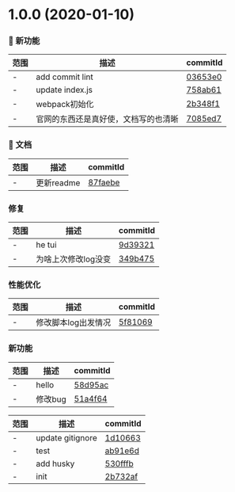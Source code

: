 # 1.0.0 (2020-01-10)

### 🌟 新功能
范围|描述|commitId
--|--|--
 - | add commit lint | [03653e0](https://github.com/Hillkinsh/my-webpack/commit/03653e0)
 - | update index.js | [758ab61](https://github.com/Hillkinsh/my-webpack/commit/758ab61)
 - | webpack初始化 | [2b348f1](https://github.com/Hillkinsh/my-webpack/commit/2b348f1)
 - | 官网的东西还是真好使，文档写的也清晰 | [7085ed7](https://github.com/Hillkinsh/my-webpack/commit/7085ed7)


### 📝 文档
范围|描述|commitId
--|--|--
 - | 更新readme | [87faebe](https://github.com/Hillkinsh/my-webpack/commit/87faebe)


### 修复
范围|描述|commitId
--|--|--
 - | he tui | [9d39321](https://github.com/Hillkinsh/my-webpack/commit/9d39321)
 - | 为啥上次修改log没变 | [349b475](https://github.com/Hillkinsh/my-webpack/commit/349b475)


### 性能优化
范围|描述|commitId
--|--|--
 - | 修改脚本log出发情况 | [5f81069](https://github.com/Hillkinsh/my-webpack/commit/5f81069)


### 新功能
范围|描述|commitId
--|--|--
 - | hello | [58d95ac](https://github.com/Hillkinsh/my-webpack/commit/58d95ac)
 - | 修改bug | [51a4f64](https://github.com/Hillkinsh/my-webpack/commit/51a4f64)


范围|描述|commitId
--|--|--
 - | update gitignore | [1d10663](https://github.com/Hillkinsh/my-webpack/commit/1d10663)
 - | test | [ab91e6d](https://github.com/Hillkinsh/my-webpack/commit/ab91e6d)
 - | add husky | [530fffb](https://github.com/Hillkinsh/my-webpack/commit/530fffb)
 - | init | [2b732af](https://github.com/Hillkinsh/my-webpack/commit/2b732af)

